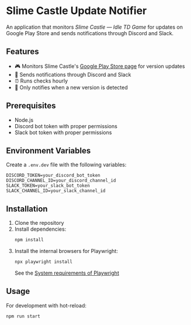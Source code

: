 # Slime Castle Update Notifier

An application that monitors *Slime Castle — Idle TD Game* for updates on Google Play Store and sends notifications through Discord and Slack.

## Features

- 🎮 Monitors Slime Castle's [Google Play Store page](https://play.google.com/store/search?q=slime%20castle&c=apps) for version updates
- 🤖 Sends notifications through Discord and Slack
- ⏰ Runs checks hourly
- 🔄 Only notifies when a new version is detected

## Prerequisites

- Node.js
- Discord bot token with proper permissions
- Slack bot token with proper permissions

## Environment Variables

Create a `.env.dev` file with the following variables:

```env
DISCORD_TOKEN=your_discord_bot_token
DISCORD_CHANNEL_ID=your_discord_channel_id
SLACK_TOKEN=your_slack_bot_token
SLACK_CHANNEL_ID=your_slack_channel_id
```

## Installation

1. Clone the repository
2. Install dependencies:
	```bash
	npm install
	```
3. Install the internal browsers for Playwright:
	```bash
	npx playwright install
	```
	See the [System requirements of Playwright](https://playwright.dev/docs/intro#system-requirements)

## Usage

For development with hot-reload:
```bash
npm run start
```

